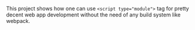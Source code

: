 This project shows how one can use `<script type="module">` tag for pretty
decent web app development without the need of any build system like webpack.